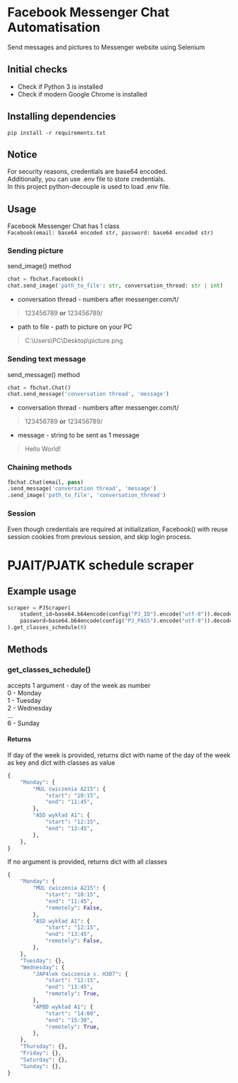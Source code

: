 # Facebook Messenger Chat Automatisation
Send messages and pictures to Messenger website using Selenium

## Initial checks
- Check if Python 3 is installed
- Check if modern Google Chrome is installed

## Installing dependencies
```
pip install -r requirements.txt
```

## Notice
For security reasons, credentials are base64 encoded.\
Additionally, you can use .env file to store credentials. \
In this project python-decouple is used to load .env file.

## Usage
Facebook Messenger Chat has 1 class\
``` Facebook(email: base64 encoded str, password: base64 encoded str) ```

### Sending picture
send_image() method
```python
chat = fbchat.Facebook()
chat.send_image('path_to_file': str, conversation_thread: str | int)
```
- conversation thread - numbers after messenger.com/t/
> 123456789 **or** 123456789/
- path to file - path to picture on your PC 
> C:\Users\PC\Desktop\picture.png

### Sending text message
send_message() method
```python
chat = fbchat.Chat()
chat.send_message('conversation thread', 'message')
```
- conversation thread - numbers after messenger.com/t/
> 123456789 **or** 123456789/
- message - string to be sent as 1 message
> Hello World!

### Chaining methods
```python
fbchat.Chat(email, pass)
.send_message('conversation thread', 'message')
.send_image('path_to_file', 'conversation_thread')
```

### Session
Even though credentials are required at initialization, 
Facebook() with reuse session cookies from previous session,
and skip login process.

# PJAIT/PJATK schedule scraper

## Example usage
```python
scraper = PJScraper(
    student_id=base64.b64encode(config("PJ_ID").encode("utf-8")).decode("utf-8"),
    password=base64.b64encode(config("PJ_PASS").encode("utf-8")).decode("utf-8"),
).get_classes_schedule(0)
```

## Methods
### get_classes_schedule()

accepts 1 argument - day of the week as number \
0 - Monday \
1 - Tuesday \
2 - Wednesday \
... \
6 - Sunday

#### Returns
If day of the week is provided, returns
dict with name of the day of the week as key
and dict with classes as value

```python
{
    "Monday": {
        "MUL ćwiczenia A215": {
            "start": "10:15",
            "end": "11:45",
        },
        "ASD wykład A1": {
            "start": "12:15",
            "end": "13:45",
        },
    },
}
```

If no argument is provided, returns dict with all classes
```python
{
    "Monday": {
        "MUL ćwiczenia A215": {
            "start": "10:15",
            "end": "11:45",
            "remotely": False,
        },
        "ASD wykład A1": {
            "start": "12:15",
            "end": "13:45",
            "remotely": False,
        },
    },
    "Tuesday": {},
    "Wednesday": {
        "JAP4lek ćwiczenia s. H307": {
            "start": "12:15",
            "end": "13:45",
            "remotely": True,
        },
        "APBD wykład A1": {
            "start": "14:00",
            "end": "15:30",
            "remotely": True,
        },
    },
    "Thursday": {},
    "Friday": {},
    "Saturday": {},
    "Sunday": {},
}
```

